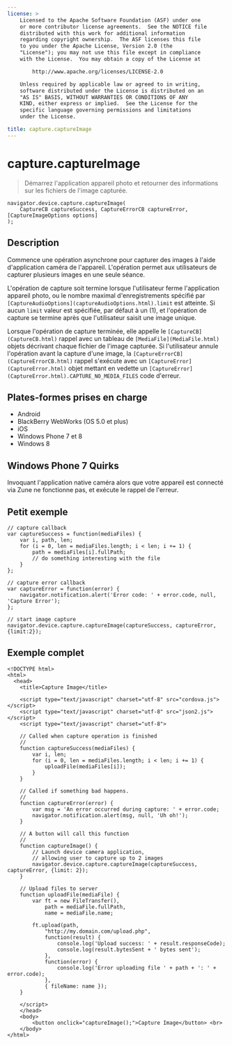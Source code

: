 ```yaml
---
license: >
    Licensed to the Apache Software Foundation (ASF) under one
    or more contributor license agreements.  See the NOTICE file
    distributed with this work for additional information
    regarding copyright ownership.  The ASF licenses this file
    to you under the Apache License, Version 2.0 (the
    "License"); you may not use this file except in compliance
    with the License.  You may obtain a copy of the License at

        http://www.apache.org/licenses/LICENSE-2.0

    Unless required by applicable law or agreed to in writing,
    software distributed under the License is distributed on an
    "AS IS" BASIS, WITHOUT WARRANTIES OR CONDITIONS OF ANY
    KIND, either express or implied.  See the License for the
    specific language governing permissions and limitations
    under the License.

title: capture.captureImage
---
```


# capture.captureImage

> Démarrez l'application appareil photo et retourner des informations sur les fichiers de l'image capturée.

    navigator.device.capture.captureImage(
        CaptureCB captureSuccess, CaptureErrorCB captureError, [CaptureImageOptions options]
    );
    

## Description

Commence une opération asynchrone pour capturer des images à l'aide d'application caméra de l'appareil. L'opération permet aux utilisateurs de capturer plusieurs images en une seule séance.

L'opération de capture soit termine lorsque l'utilisateur ferme l'application appareil photo, ou le nombre maximal d'enregistrements spécifié par `[CaptureAudioOptions](captureAudioOptions.html).limit` est atteinte. Si aucun `limit` valeur est spécifiée, par défaut à un (1), et l'opération de capture se termine après que l'utilisateur saisit une image unique.

Lorsque l'opération de capture terminée, elle appelle le `[CaptureCB](CaptureCB.html)` rappel avec un tableau de `[MediaFile](MediaFile.html)` objets décrivant chaque fichier de l'image capturée. Si l'utilisateur annule l'opération avant la capture d'une image, la `[CaptureErrorCB](CaptureErrorCB.html)` rappel s'exécute avec un `[CaptureError](CaptureError.html)` objet mettant en vedette un `[CaptureError](CaptureError.html).CAPTURE_NO_MEDIA_FILES` code d'erreur.

## Plates-formes prises en charge

*   Android
*   BlackBerry WebWorks (OS 5.0 et plus)
*   iOS
*   Windows Phone 7 et 8
*   Windows 8

## Windows Phone 7 Quirks

Invoquant l'application native caméra alors que votre appareil est connecté via Zune ne fonctionne pas, et exécute le rappel de l'erreur.

## Petit exemple

    // capture callback
    var captureSuccess = function(mediaFiles) {
        var i, path, len;
        for (i = 0, len = mediaFiles.length; i < len; i += 1) {
            path = mediaFiles[i].fullPath;
            // do something interesting with the file
        }
    };
    
    // capture error callback
    var captureError = function(error) {
        navigator.notification.alert('Error code: ' + error.code, null, 'Capture Error');
    };
    
    // start image capture
    navigator.device.capture.captureImage(captureSuccess, captureError, {limit:2});
    

## Exemple complet

    <!DOCTYPE html>
    <html>
      <head>
        <title>Capture Image</title>
    
        <script type="text/javascript" charset="utf-8" src="cordova.js"></script>
        <script type="text/javascript" charset="utf-8" src="json2.js"></script>
        <script type="text/javascript" charset="utf-8">
    
        // Called when capture operation is finished
        //
        function captureSuccess(mediaFiles) {
            var i, len;
            for (i = 0, len = mediaFiles.length; i < len; i += 1) {
                uploadFile(mediaFiles[i]);
            }
        }
    
        // Called if something bad happens.
        //
        function captureError(error) {
            var msg = 'An error occurred during capture: ' + error.code;
            navigator.notification.alert(msg, null, 'Uh oh!');
        }
    
        // A button will call this function
        //
        function captureImage() {
            // Launch device camera application,
            // allowing user to capture up to 2 images
            navigator.device.capture.captureImage(captureSuccess, captureError, {limit: 2});
        }
    
        // Upload files to server
        function uploadFile(mediaFile) {
            var ft = new FileTransfer(),
                path = mediaFile.fullPath,
                name = mediaFile.name;
    
            ft.upload(path,
                "http://my.domain.com/upload.php",
                function(result) {
                    console.log('Upload success: ' + result.responseCode);
                    console.log(result.bytesSent + ' bytes sent');
                },
                function(error) {
                    console.log('Error uploading file ' + path + ': ' + error.code);
                },
                { fileName: name });
        }
    
        </script>
        </head>
        <body>
            <button onclick="captureImage();">Capture Image</button> <br>
        </body>
    </html>